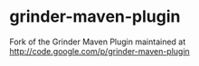 grinder-maven-plugin
====================

Fork of the Grinder Maven Plugin maintained at http://code.google.com/p/grinder-maven-plugin